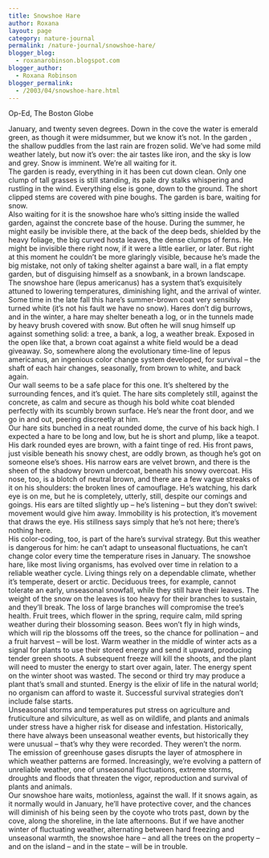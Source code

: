 ```yaml
---
title: Snowshoe Hare
author: Roxana
layout: page
category: nature-journal
permalink: /nature-journal/snowshoe-hare/
blogger_blog:
  - roxanarobinson.blogspot.com
blogger_author:
  - Roxana Robinson
blogger_permalink:
  - /2003/04/snowshoe-hare.html
---
```

Op-Ed, The Boston Globe

January, and twenty seven degrees. Down in the cove the water is emerald green, as though it were midsummer, but we know it’s not. In the garden , the shallow puddles from the last rain are frozen solid. We’ve had some mild weather lately, but now it’s over: the air tastes like iron, and the sky is low and grey. Snow is imminent. We’re all waiting for it.  
The garden is ready, everything in it has been cut down clean. Only one clump of tall grasses is still standing, its pale dry stalks whispering and rustling in the wind. Everything else is gone, down to the ground. The short clipped stems are covered with pine boughs. The garden is bare, waiting for snow.  
Also waiting for it is the snowshoe hare who’s sitting inside the walled garden, against the concrete base of the house. During the summer, he might easily be invisible there, at the back of the deep beds, shielded by the heavy foliage, the big curved hosta leaves, the dense clumps of ferns. He might be invisible there right now, if it were a little earlier, or later. But right at this moment he couldn’t be more glaringly visible, because he’s made the big mistake, not only of taking shelter against a bare wall, in a flat empty garden, but of disguising himself as a snowbank, in a brown landscape.  
The snowshoe hare (lepus americanus) has a system that’s exquisitely attuned to lowering temperatures, diminishing light, and the arrival of winter. Some time in the late fall this hare’s summer-brown coat very sensibly turned white (it’s not his fault we have no snow). Hares don’t dig burrows, and in the winter, a hare may shelter beneath a log, or in the tunnels made by heavy brush covered with snow. But often he will snug himself up against something solid: a tree, a bank, a log, a weather break. Exposed in the open like that, a brown coat against a white field would be a dead giveaway. So, somewhere along the evolutionary time-line of lepus americanus, an ingenious color change system developed, for survival &#8211; the shaft of each hair changes, seasonally, from brown to white, and back again.  
Our wall seems to be a safe place for this one. It’s sheltered by the surrounding fences, and it’s quiet. The hare sits completely still, against the concrete, as calm and secure as though his bold white coat blended perfectly with its scumbly brown surface. He’s near the front door, and we go in and out, peering discreetly at him.  
Our hare sits bunched in a neat rounded dome, the curve of his back high. I expected a hare to be long and low, but he is short and plump, like a teapot. His dark rounded eyes are brown, with a faint tinge of red. His front paws, just visible beneath his snowy chest, are oddly brown, as though he’s got on someone else’s shoes. His narrow ears are velvet brown, and there is the sheen of the shadowy brown undercoat, beneath his snowy overcoat. His nose, too, is a blotch of neutral brown, and there are a few vague streaks of it on his shoulders: the broken lines of camouflage. He’s watching, his dark eye is on me, but he is completely, utterly, still, despite our comings and goings. His ears are tilted slightly up – he’s listening – but they don’t swivel: movement would give him away. Immobility is his protection, it’s movement that draws the eye. His stillness says simply that he’s not here; there’s nothing here.  
His color-coding, too, is part of the hare’s survival strategy. But this weather is dangerous for him: he can’t adapt to unseasonal fluctuations, he can’t change color every time the temperature rises in January. The snowshoe hare, like most living organisms, has evolved over time in relation to a reliable weather cycle. Living things rely on a dependable climate, whether it’s temperate, desert or arctic. Deciduous trees, for example, cannot tolerate an early, unseasonal snowfall, while they still have their leaves. The weight of the snow on the leaves is too heavy for their branches to sustain, and they’ll break. The loss of large branches will compromise the tree’s health. Fruit trees, which flower in the spring, require calm, mild spring weather during their blossoming season. Bees won’t fly in high winds, which will rip the blossoms off the trees, so the chance for pollination – and a fruit harvest – will be lost. Warm weather in the middle of winter acts as a signal for plants to use their stored energy and send it upward, producing tender green shoots. A subsequent freeze will kill the shoots, and the plant will need to muster the energy to start over again, later. The energy spent on the winter shoot was wasted. The second or third try may produce a plant that’s small and stunted. Energy is the elixir of life in the natural world; no organism can afford to waste it. Successful survival strategies don’t include false starts.  
Unseasonal storms and temperatures put stress on agriculture and fruticulture and silviculture, as well as on wildlife, and plants and animals under stress have a higher risk for disease and infestation. Historically, there have always been unseasonal weather events, but historically they were unusual – that’s why they were recorded. They weren’t the norm.  
The emission of greenhouse gases disrupts the layer of atmosphere in which weather patterns are formed. Increasingly, we’re evolving a pattern of unreliable weather, one of unseasonal fluctuations, extreme storms, droughts and floods that threaten the vigor, reproduction and survival of plants and animals.  
Our snowshoe hare waits, motionless, against the wall. If it snows again, as it normally would in January, he’ll have protective cover, and the chances will diminish of his being seen by the coyote who trots past, down by the cove, along the shoreline, in the late afternoons. But if we have another winter of fluctuating weather, alternating between hard freezing and unseasonal warmth, the snowshoe hare – and all the trees on the property – and on the island – and in the state &#8211; will be in trouble.
